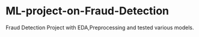 # ML-project-on-Fraud-Detection
Fraud Detection Project with EDA,Preprocessing and tested various models.
